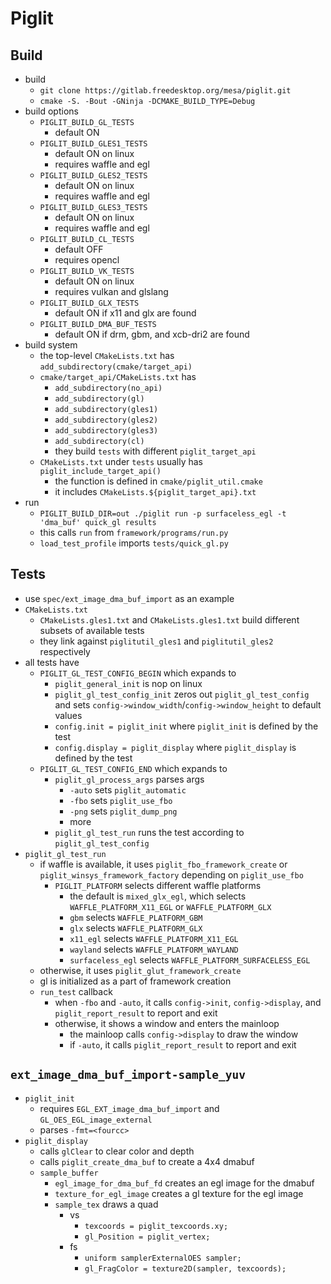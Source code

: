 Piglit
======

## Build

- build
  - `git clone https://gitlab.freedesktop.org/mesa/piglit.git`
  - `cmake -S. -Bout -GNinja -DCMAKE_BUILD_TYPE=Debug`
- build options
  - `PIGLIT_BUILD_GL_TESTS`
    - default ON
  - `PIGLIT_BUILD_GLES1_TESTS`
    - default ON on linux
    - requires waffle and egl
  - `PIGLIT_BUILD_GLES2_TESTS`
    - default ON on linux
    - requires waffle and egl
  - `PIGLIT_BUILD_GLES3_TESTS`
    - default ON on linux
    - requires waffle and egl
  - `PIGLIT_BUILD_CL_TESTS`
    - default OFF
    - requires opencl
  - `PIGLIT_BUILD_VK_TESTS`
    - default ON on linux
    - requires vulkan and glslang
  - `PIGLIT_BUILD_GLX_TESTS`
    - default ON if x11 and glx are found
  - `PIGLIT_BUILD_DMA_BUF_TESTS`
    - default ON if drm, gbm, and xcb-dri2 are found
- build system
  - the top-level `CMakeLists.txt` has `add_subdirectory(cmake/target_api)`
  - `cmake/target_api/CMakeLists.txt` has
    - `add_subdirectory(no_api)`
    - `add_subdirectory(gl)`
    - `add_subdirectory(gles1)`
    - `add_subdirectory(gles2)`
    - `add_subdirectory(gles3)`
    - `add_subdirectory(cl)`
    - they build `tests` with different `piglit_target_api`
  - `CMakeLists.txt` under `tests` usually has `piglit_include_target_api()`
    - the function is defined in `cmake/piglit_util.cmake`
    - it includes `CMakeLists.${piglit_target_api}.txt`
- run
  - `PIGLIT_BUILD_DIR=out ./piglit run -p surfaceless_egl -t 'dma_buf' quick_gl results`
  - this calls `run` from `framework/programs/run.py`
  - `load_test_profile` imports `tests/quick_gl.py`

## Tests

- use `spec/ext_image_dma_buf_import` as an example
- `CMakeLists.txt`
  - `CMakeLists.gles1.txt` and `CMakeLists.gles1.txt` build different subsets
    of available tests
  - they link against `piglitutil_gles1` and `piglitutil_gles2` respectively
- all tests have
  - `PIGLIT_GL_TEST_CONFIG_BEGIN` which expands to
    - `piglit_general_init` is nop on linux
    - `piglit_gl_test_config_init` zeros out `piglit_gl_test_config` and sets
      `config->window_width`/`config->window_height` to default values
    - `config.init = piglit_init` where `piglit_init` is defined by the test
    - `config.display = piglit_display` where `piglit_display` is defined by the
      test
  - `PIGLIT_GL_TEST_CONFIG_END` which expands to
    - `piglit_gl_process_args` parses args
      - `-auto` sets `piglit_automatic`
      - `-fbo` sets `piglit_use_fbo`
      - `-png` sets `piglit_dump_png`
      - more
    - `piglit_gl_test_run` runs the test according to `piglit_gl_test_config`
- `piglit_gl_test_run`
  - if waffle is available, it uses `piglit_fbo_framework_create` or
    `piglit_winsys_framework_factory` depending on `piglit_use_fbo`
    - `PIGLIT_PLATFORM` selects different waffle platforms
      - the default is `mixed_glx_egl`, which selects
        `WAFFLE_PLATFORM_X11_EGL` or `WAFFLE_PLATFORM_GLX`
      - `gbm` selects `WAFFLE_PLATFORM_GBM`
      - `glx` selects `WAFFLE_PLATFORM_GLX`
      - `x11_egl` selects `WAFFLE_PLATFORM_X11_EGL`
      - `wayland` selects `WAFFLE_PLATFORM_WAYLAND`
      - `surfaceless_egl` selects `WAFFLE_PLATFORM_SURFACELESS_EGL`
  - otherwise, it uses `piglit_glut_framework_create`
  - gl is initialized as a part of framework creation
  - `run_test` callback
    - when `-fbo` and `-auto`, it calls `config->init`, `config->display`, and
      `piglit_report_result` to report and exit
    - otherwise, it shows a window and enters the mainloop
      - the mainloop calls `config->display` to draw the window
      - if `-auto`, it calls `piglit_report_result` to report and exit

## `ext_image_dma_buf_import-sample_yuv`

- `piglit_init`
  - requires `EGL_EXT_image_dma_buf_import` and `GL_OES_EGL_image_external`
  - parses `-fmt=<fourcc>`
- `piglit_display`
  - calls `glClear` to clear color and depth
  - calls `piglit_create_dma_buf` to create a 4x4 dmabuf
  - `sample_buffer`
    - `egl_image_for_dma_buf_fd` creates an egl image for the dmabuf
    - `texture_for_egl_image` creates a gl texture for the egl image
    - `sample_tex` draws a quad
      - vs
        - `texcoords = piglit_texcoords.xy;`
        - `gl_Position = piglit_vertex;`
      - fs
        - `uniform samplerExternalOES sampler;`
        - `gl_FragColor = texture2D(sampler, texcoords);`
